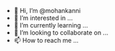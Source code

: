 - 👋 Hi, I’m @mohankanni
- 👀 I’m interested in ...
- 🌱 I’m currently learning ...
- 💞️ I’m looking to collaborate on ...
- 📫 How to reach me ...

<!---
mohankanni/mohankanni is a ✨ special ✨ repository because its `README.md` (this file) appears on your GitHub profile.
You can click the Preview link to take a look at your changes.
--->
